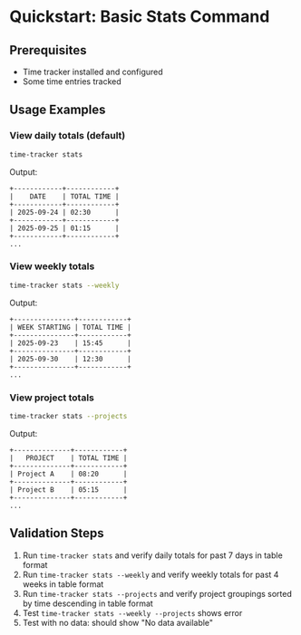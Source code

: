 # Quickstart: Basic Stats Command

## Prerequisites
- Time tracker installed and configured
- Some time entries tracked

## Usage Examples

### View daily totals (default)
```bash
time-tracker stats
```
Output:
```
+------------+------------+
|    DATE    | TOTAL TIME |
+------------+------------+
| 2025-09-24 | 02:30      |
+------------+------------+
| 2025-09-25 | 01:15      |
+------------+------------+
...
```

### View weekly totals
```bash
time-tracker stats --weekly
```
Output:
```
+---------------+------------+
| WEEK STARTING | TOTAL TIME |
+---------------+------------+
| 2025-09-23    | 15:45      |
+---------------+------------+
| 2025-09-30    | 12:30      |
+---------------+------------+
...
```

### View project totals
```bash
time-tracker stats --projects
```
Output:
```
+--------------+------------+
|   PROJECT    | TOTAL TIME |
+--------------+------------+
| Project A    | 08:20      |
+--------------+------------+
| Project B    | 05:15      |
+--------------+------------+
...
```



## Validation Steps
1. Run `time-tracker stats` and verify daily totals for past 7 days in table format
2. Run `time-tracker stats --weekly` and verify weekly totals for past 4 weeks in table format
3. Run `time-tracker stats --projects` and verify project groupings sorted by time descending in table format
4. Test `time-tracker stats --weekly --projects` shows error
5. Test with no data: should show "No data available"